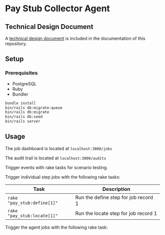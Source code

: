 # Pay Stub Collector Agent

## Technical Design Document

A [technical design document](docs/design_document.md) is included in the documentation of this repository.

## Setup

### Prerequisites

- PostgreSQL
- Ruby
- Bundler

```sh
bundle install
bin/rails db:migrate:queue
bin/rails db:migrate
bin/rails db:seed
bin/rails server
```

## Usage

The job dashboard is located at `localhost:3000/jobs`

The audit trail is located at `localhost:3000/audits`

Trigger events with rake tasks for scenario testing.

Trigger individual step jobs with the following rake tasks:

 Task | Description |
| --- | --- |
| `rake "pay_stub:define[1]"` | Run the define step for job record 1 |
| `rake "pay_stub:locate[1]"` | Run the locate step for job record 1 |

Trigger the agent jobs with the following rake task:
